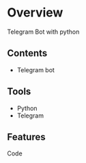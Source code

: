 # **Overview**
Telegram Bot with python

## **Contents**

- Telegram bot

## **Tools**

- Python
- Telegram 

## **Features**

Code
